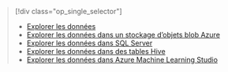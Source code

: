 > [!div class="op_single_selector"]
> * [Explorer les données](../articles/machine-learning/machine-learning-data-science-explore-data.md)
> * [Explorer les données dans un stockage d’objets blob Azure](../articles/machine-learning/machine-learning-data-science-explore-data-blob.md)
> * [Explorer les données dans SQL Server](../articles/machine-learning/machine-learning-data-science-explore-data-sql-server.md)
> * [Explorer les données dans des tables Hive](../articles/machine-learning/machine-learning-data-science-explore-data-hive-tables.md)
> * [Explorer les données dans Azure Machine Learning Studio](https://azure.microsoft.com/documentation/videos/preprocessing-data-in-azure-ml-studio/)
> 
> 

